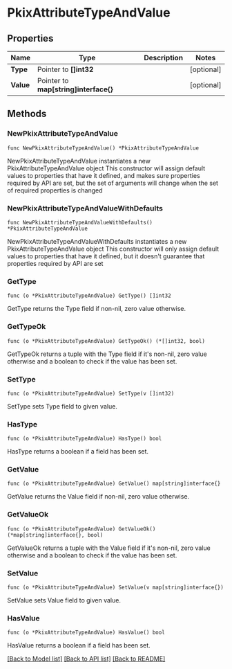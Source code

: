 # PkixAttributeTypeAndValue

## Properties

Name | Type | Description | Notes
------------ | ------------- | ------------- | -------------
**Type** | Pointer to **[]int32** |  | [optional] 
**Value** | Pointer to **map[string]interface{}** |  | [optional] 

## Methods

### NewPkixAttributeTypeAndValue

`func NewPkixAttributeTypeAndValue() *PkixAttributeTypeAndValue`

NewPkixAttributeTypeAndValue instantiates a new PkixAttributeTypeAndValue object
This constructor will assign default values to properties that have it defined,
and makes sure properties required by API are set, but the set of arguments
will change when the set of required properties is changed

### NewPkixAttributeTypeAndValueWithDefaults

`func NewPkixAttributeTypeAndValueWithDefaults() *PkixAttributeTypeAndValue`

NewPkixAttributeTypeAndValueWithDefaults instantiates a new PkixAttributeTypeAndValue object
This constructor will only assign default values to properties that have it defined,
but it doesn't guarantee that properties required by API are set

### GetType

`func (o *PkixAttributeTypeAndValue) GetType() []int32`

GetType returns the Type field if non-nil, zero value otherwise.

### GetTypeOk

`func (o *PkixAttributeTypeAndValue) GetTypeOk() (*[]int32, bool)`

GetTypeOk returns a tuple with the Type field if it's non-nil, zero value otherwise
and a boolean to check if the value has been set.

### SetType

`func (o *PkixAttributeTypeAndValue) SetType(v []int32)`

SetType sets Type field to given value.

### HasType

`func (o *PkixAttributeTypeAndValue) HasType() bool`

HasType returns a boolean if a field has been set.

### GetValue

`func (o *PkixAttributeTypeAndValue) GetValue() map[string]interface{}`

GetValue returns the Value field if non-nil, zero value otherwise.

### GetValueOk

`func (o *PkixAttributeTypeAndValue) GetValueOk() (*map[string]interface{}, bool)`

GetValueOk returns a tuple with the Value field if it's non-nil, zero value otherwise
and a boolean to check if the value has been set.

### SetValue

`func (o *PkixAttributeTypeAndValue) SetValue(v map[string]interface{})`

SetValue sets Value field to given value.

### HasValue

`func (o *PkixAttributeTypeAndValue) HasValue() bool`

HasValue returns a boolean if a field has been set.


[[Back to Model list]](../README.md#documentation-for-models) [[Back to API list]](../README.md#documentation-for-api-endpoints) [[Back to README]](../README.md)


